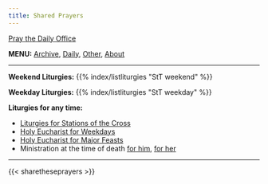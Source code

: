 ```yaml
---
title: Shared Prayers
---
```


[Pray the Daily Office](daily/)

**MENU:** [Archive](archive/), [Daily](daily/), [Other](other/), [About](about/)

------

**Weekend Liturgies:** 
{{% index/listliturgies "StT weekend" %}}
<!---
[2025-01-12: Evening Prayer for The First Sunday after the Epiphany: The Baptism of Our Lord](archive/2025/first-sunday-after-epiphany-b/)
[2025-01-12: Holy Baptism for The First Sunday after the Epiphany: The Baptism of Our Lord](archive/2025/first-sunday-after-epiphany-a/)
--->

<!---
**The Great Three Days (Triduum)**
{{% index/listliturgies "StT triduum" %}}

**Liturgies for Holy Week**
{{% index/listliturgies "StT holyweek" %}}
--->

<!---
**Seasonal Liturgies**
[Longest Night Mass](archive/seasons20212022/advent/longestnight-a)
{{% index/listliturgies "StT xmas" %}}
--->

**Weekday Liturgies:**
{{% index/listliturgies "StT weekday" %}}

<!--
**Rowan Liturgies:**
{{% index/listliturgies "tecatru" %}}

**Cardinal Village Liturgies:**
{{% index/listliturgies "cardinalvillage" %}}

**Roosevelt Care Center Liturgies:**
{{% index/listliturgies "roosevelt" %}}
-->

**Liturgies for any time:**
- [Liturgies for Stations of the Cross](other/stations)
- [Holy Eucharist for Weekdays](archive/he-covid-weekday)
- [Holy Eucharist for Major Feasts](archive/he-covid-feasts)
- Ministration at the time of death [for him](archive/occasions/atdeath-m), [for her](archive/occasions/atdeath-f)

------------

{{< sharetheseprayers >}}
